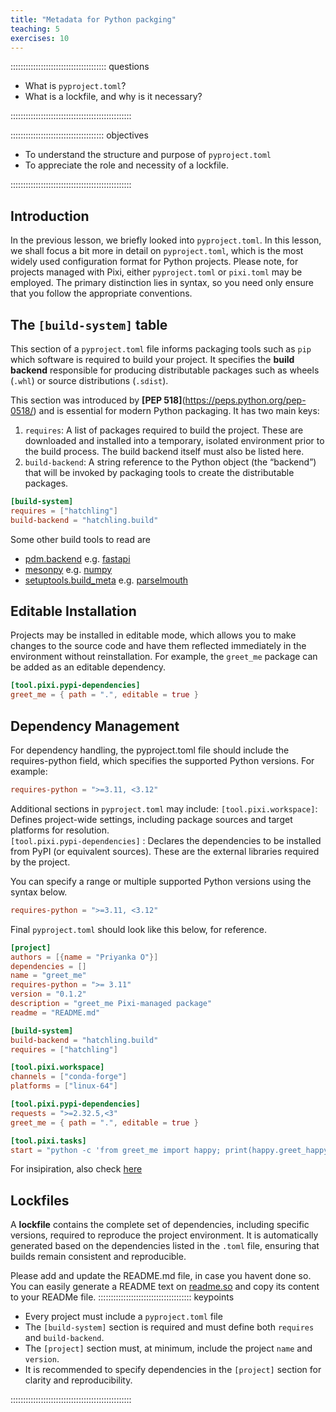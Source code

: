 ```yaml
---
title: "Metadata for Python packging"
teaching: 5
exercises: 10
---
```


:::::::::::::::::::::::::::::::::::::: questions

- What is `pyproject.toml`?
- What is a lockfile, and why is it necessary? 

::::::::::::::::::::::::::::::::::::::::::::::::

::::::::::::::::::::::::::::::::::::: objectives

- To understand the structure and purpose of `pyproject.toml`
- To appreciate the role and necessity of a lockfile.

::::::::::::::::::::::::::::::::::::::::::::::::

## Introduction

In the previous lesson, we briefly looked into `pyproject.toml`. In this lesson, we shall focus a bit more in detail on `pyproject.toml`, which is the most widely used configuration format for Python projects.
Please note, for projects managed with Pixi, either `pyproject.toml` or `pixi.toml` may be employed. The primary distinction lies in syntax, so you need only ensure that you follow the appropriate conventions.

## The `[build-system]` table

This section of a `pyproject.toml` file informs packaging tools such as `pip` which software is required to build your project. It specifies the **build backend** responsible for producing distributable packages such as wheels (`.whl`) or source distributions (`.sdist`).

This section was introduced by **[PEP 518]**(https://peps.python.org/pep-0518/) and is essential for modern Python packaging.
It has two main keys:

1. `requires`: A list of packages required to build the project. These are downloaded and installed into a temporary, isolated environment prior to the build process. The build backend itself must also be listed here.
2. `build-backend`: A string reference to the Python object (the “backend”) that will be invoked by packaging tools to create the distributable packages.
   
```toml
[build-system]
requires = ["hatchling"] 
build-backend = "hatchling.build"
```
Some other build tools to read are 
- [pdm.backend](https://backend.pdm-project.org) e.g. [fastapi](https://github.com/fastapi/fastapi/blob/master/pyproject.toml)
- [mesonpy](https://mesonbuild.com/meson-python/) e.g. [numpy](https://github.com/numpy/numpy/blob/main/pyproject.toml)
- [setuptools.build_meta]() e.g. [parselmouth](https://github.com/prefix-dev/parselmouth/blob/main/pyproject.toml)

## Editable Installation

Projects may be installed in editable mode, which allows you to make changes to the source code and have them reflected immediately in the environment without reinstallation. For example, the `greet_me` package can be added as an editable dependency.
  
```toml
[tool.pixi.pypi-dependencies]
greet_me = { path = ".", editable = true }
```
  
## Dependency Management
  For dependency handling, the pyproject.toml file should include the requires-python field, which specifies the supported Python versions. For example:
```toml
requires-python = ">=3.11, <3.12"
```
Additional sections in `pyproject.toml` may include:
  `[tool.pixi.workspace]`: Defines project-wide settings, including package sources and target platforms for resolution.  
  `[tool.pixi.pypi-dependencies]` : Declares the dependencies to be installed from PyPI (or equivalent sources). These are the external libraries required by the project.

You can specify a range or multiple supported Python versions using the syntax below.
```toml
requires-python = ">=3.11, <3.12"
```
Final `pyproject.toml` should look like this below, for reference.

```toml
[project]
authors = [{name = "Priyanka O"}]
dependencies = []
name = "greet_me"
requires-python = ">= 3.11"
version = "0.1.2"
description = "greet_me Pixi-managed package"
readme = "README.md"

[build-system]
build-backend = "hatchling.build"
requires = ["hatchling"]

[tool.pixi.workspace]
channels = ["conda-forge"]
platforms = ["linux-64"]

[tool.pixi.pypi-dependencies]
requests = ">=2.32.5,<3"
greet_me = { path = ".", editable = true }

[tool.pixi.tasks]
start = "python -c 'from greet_me import happy; print(happy.greet_happy())'"
```

For insipiration, also check [here](https://github.com/prefix-dev/parselmouth/blob/main/pyproject.toml)

## Lockfiles
A **lockfile** contains the complete set of dependencies, including specific versions, required to reproduce the project environment. It is automatically generated based on the dependencies listed in the `.toml` file, ensuring that builds remain consistent and reproducible.


Please add and update the README.md file, in case you havent done so. You can easily generate a README text on [readme.so](https://readme.so/) and copy its content to your READMe file.
::::::::::::::::::::::::::::::::::::: keypoints
- Every project must include a `pyproject.toml` file
- The `[build-system]` section is required and must define both `requires` and `build-backend`.
- The `[project]` section must, at minimum, include the project `name` and `version`.
- It is recommended to specify dependencies in the `[project]` section for clarity and reproducibility.
  
::::::::::::::::::::::::::::::::::::::::::::::::
